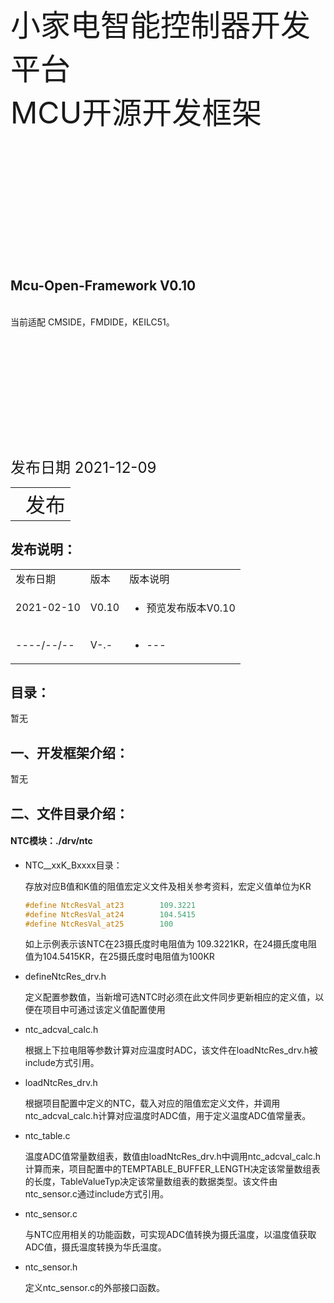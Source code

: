 <font size=15>小家电智能控制器开发平台<br/>MCU开源开发框架</font>
<br/><br/><br/><br/><br/><br/><br/><br/><br/><br/><br/><br/><br/>

## **Mcu-Open-Framework     V0.10**
<br/>
当前适配 CMSIDE，FMDIDE，KEILC51。
<br/><br/><br/><br/><br/><br/><br/><br/><br/><br/><br/><br/><br/>
<font size=5>发布日期 2021-12-09</font>
<br/>

<table>
<tr>
<td><font size=5></font></td>
<td  rowspan="3"><font size=6>发布</font></td>
</tr>
<tr></tr>
<td><font size=5></font></td>
</tr>
</table>
<div STYLE="page-break-after: always;"></div>

## **发布说明：**
<table>
<tr>
<td>发布日期</td>
<td>版本</td>
<td>版本说明</td>
<tr>
<td>2021-02-10</td>
<td>V0.10</td>
<td><ul>
<li>预览发布版本V0.10</li>
</ul></td>
</tr>
<tr>
<td>----/--/--</td>
<td>V-.-</td>
<td><ul>
<li>---</li>
</ul></td>
</tr>
</table>












<div STYLE="page-break-after: always;"></div>

## **目录：**
暂无
<div STYLE="page-break-after: always;"></div>

## **一、开发框架介绍：**
暂无
<div STYLE="page-break-after: always;"></div>

## **二、文件目录介绍：**
#### NTC模块：./drv/ntc

- NTC__xxK_Bxxxx目录：

  存放对应B值和K值的阻值宏定义文件及相关参考资料，宏定义值单位为KR

  ```c
  #define NtcResVal_at23        109.3221
  #define NtcResVal_at24        104.5415
  #define NtcResVal_at25        100
  ```

  如上示例表示该NTC在23摄氏度时电阻值为 109.3221KR，在24摄氏度电阻值为104.5415KR，在25摄氏度时电阻值为100KR

- defineNtcRes_drv.h

  定义配置参数值，当新增可选NTC时必须在此文件同步更新相应的定义值，以便在项目中可通过该定义值配置使用

- ntc_adcval_calc.h

  根据上下拉电阻等参数计算对应温度时ADC，该文件在loadNtcRes_drv.h被include方式引用。

- loadNtcRes_drv.h

  根据项目配置中定义的NTC，载入对应的阻值宏定义文件，并调用ntc_adcval_calc.h计算对应温度时ADC值，用于定义温度ADC值常量表。

- ntc_table.c

  温度ADC值常量数组表，数值由loadNtcRes_drv.h中调用ntc_adcval_calc.h计算而来，项目配置中的TEMPTABLE_BUFFER_LENGTH决定该常量数组表的长度，TableValueTyp决定该常量数组表的数据类型。该文件由ntc_sensor.c通过include方式引用。

- ntc_sensor.c

  与NTC应用相关的功能函数，可实现ADC值转换为摄氏温度，以温度值获取ADC值，摄氏温度转换为华氏温度。

- ntc_sensor.h

  定义ntc_sensor.c的外部接口函数。

